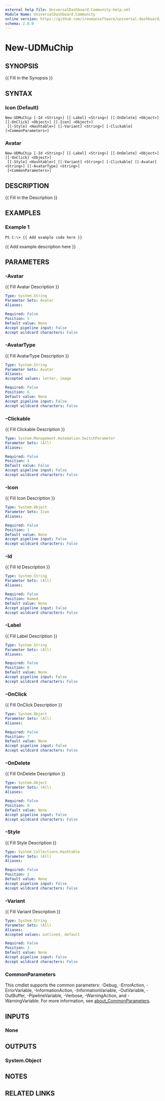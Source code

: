 ```yaml
---
external help file: UniversalDashboard.Community-help.xml
Module Name: UniversalDashboard.Community
online version: https://github.com/ironmansoftware/universal-dashboard/blob/master/src/UniversalDashboard/Help/New-UDLink.md
schema: 2.0.0
---
```


# New-UDMuChip

## SYNOPSIS
{{ Fill in the Synopsis }}

## SYNTAX

### Icon (Default)
```
New-UDMuChip [-Id <String>] [[-Label] <String>] [[-OnDelete] <Object>] [[-OnClick] <Object>] [[-Icon] <Object>]
 [[-Style] <Hashtable>] [[-Variant] <String>] [-Clickable] [<CommonParameters>]
```

### Avatar
```
New-UDMuChip [-Id <String>] [[-Label] <String>] [[-OnDelete] <Object>] [[-OnClick] <Object>]
 [[-Style] <Hashtable>] [[-Variant] <String>] [-Clickable] [[-Avatar] <String>] [[-AvatarType] <String>]
 [<CommonParameters>]
```

## DESCRIPTION
{{ Fill in the Description }}

## EXAMPLES

### Example 1
```
PS C:\> {{ Add example code here }}
```

{{ Add example description here }}

## PARAMETERS

### -Avatar
{{ Fill Avatar Description }}

```yaml
Type: System.String
Parameter Sets: Avatar
Aliases:

Required: False
Position: 5
Default value: None
Accept pipeline input: False
Accept wildcard characters: False
```

### -AvatarType
{{ Fill AvatarType Description }}

```yaml
Type: System.String
Parameter Sets: Avatar
Aliases:
Accepted values: letter, image

Required: False
Position: 6
Default value: None
Accept pipeline input: False
Accept wildcard characters: False
```

### -Clickable
{{ Fill Clickable Description }}

```yaml
Type: System.Management.Automation.SwitchParameter
Parameter Sets: (All)
Aliases:

Required: False
Position: 4
Default value: False
Accept pipeline input: False
Accept wildcard characters: False
```

### -Icon
{{ Fill Icon Description }}

```yaml
Type: System.Object
Parameter Sets: Icon
Aliases:

Required: False
Position: 1
Default value: None
Accept pipeline input: False
Accept wildcard characters: False
```

### -Id
{{ Fill Id Description }}

```yaml
Type: System.String
Parameter Sets: (All)
Aliases:

Required: False
Position: Named
Default value: None
Accept pipeline input: False
Accept wildcard characters: False
```

### -Label
{{ Fill Label Description }}

```yaml
Type: System.String
Parameter Sets: (All)
Aliases:

Required: False
Position: 0
Default value: None
Accept pipeline input: False
Accept wildcard characters: False
```

### -OnClick
{{ Fill OnClick Description }}

```yaml
Type: System.Object
Parameter Sets: (All)
Aliases:

Required: False
Position: 7
Default value: None
Accept pipeline input: False
Accept wildcard characters: False
```

### -OnDelete
{{ Fill OnDelete Description }}

```yaml
Type: System.Object
Parameter Sets: (All)
Aliases:

Required: False
Position: 8
Default value: None
Accept pipeline input: False
Accept wildcard characters: False
```

### -Style
{{ Fill Style Description }}

```yaml
Type: System.Collections.Hashtable
Parameter Sets: (All)
Aliases:

Required: False
Position: 2
Default value: None
Accept pipeline input: False
Accept wildcard characters: False
```

### -Variant
{{ Fill Variant Description }}

```yaml
Type: System.String
Parameter Sets: (All)
Aliases:
Accepted values: outlined, default

Required: False
Position: 3
Default value: None
Accept pipeline input: False
Accept wildcard characters: False
```

### CommonParameters
This cmdlet supports the common parameters: -Debug, -ErrorAction, -ErrorVariable, -InformationAction, -InformationVariable, -OutVariable, -OutBuffer, -PipelineVariable, -Verbose, -WarningAction, and -WarningVariable. For more information, see [about_CommonParameters](http://go.microsoft.com/fwlink/?LinkID=113216).

## INPUTS

### None
## OUTPUTS

### System.Object
## NOTES

## RELATED LINKS
